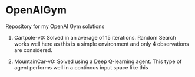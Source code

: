 # OpenAIGym
Repository for my OpenAI Gym solutions

1. Cartpole-v0: Solved in an average of 15 iterations. Random Search works well here as this is a simple environment and only 4 observations are considered.

2. MountainCar-v0: Solved using a Deep Q-learning agent. This type of agent performs well in a continous input space like this
